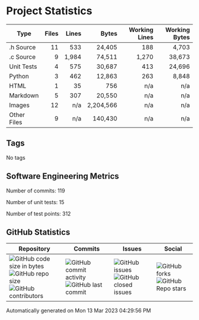 Project Statistics
==================

| Type | Files | Lines | Bytes | Working Lines | Working Bytes |
|------|------:|------:|------:|--------------:|--------------:|
|.h Source|11|533|24,405|188|4,703|
|.c Source|9|1,984|74,511|1,270|38,673|
|Unit Tests|4|575|30,687|413|24,696|
|Python|3|462|12,863|263|8,848|
|HTML|1|35|756|n/a|n/a|
|Markdown|5|307|20,550|n/a|n/a|
|Images|12|n/a|2,204,566|n/a|n/a|
|Other	Files|9|n/a|140,430|n/a|n/a|

## Tags
No tags

## Software Engineering Metrics

Number of commits:  119

Number of unit tests:  15

Number of test points:  312

## GitHub Statistics
| Repository                           | Commits                   | Issues                  | Social                    |
|--------------------------------------|---------------------------|-------------------------|---------------------------|
| ![GitHub code size	in	bytes](https://img.shields.io/github/languages/code-size/marknelsonengineer-sp23/sre_lab4_memscan?style=social) <br/> ![GitHub repo size](https://img.shields.io/github/repo-size/marknelsonengineer-sp23/sre_lab4_memscan?style=social) <br/> ![GitHub contributors](https://img.shields.io/github/contributors/marknelsonengineer-sp23/sre_lab4_memscan?style=social) | ![GitHub commit activity](https://img.shields.io/github/commit-activity/w/marknelsonengineer-sp23/sre_lab4_memscan?style=social) <br/> ![GitHub last	commit](https://img.shields.io/github/last-commit/marknelsonengineer-sp23/sre_lab4_memscan?style=social) | ![GitHub	issues](https://img.shields.io/github/issues-raw/marknelsonengineer-sp23/sre_lab4_memscan?style=social) <br/> ![GitHub	closed issues](https://img.shields.io/github/issues-closed-raw/marknelsonengineer-sp23/sre_lab4_memscan?style=social) | ![GitHub forks](https://img.shields.io/github/forks/marknelsonengineer-sp23/sre_lab4_memscan?style=social) <br/> ![GitHub Repo	stars](https://img.shields.io/github/stars/marknelsonengineer-sp23/sre_lab4_memscan?style=social) |

Automatically generated on Mon 13 Mar 2023 04:29:56 PM 
